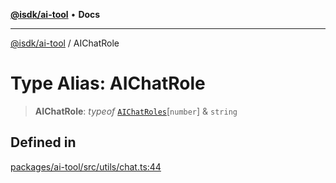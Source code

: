[**@isdk/ai-tool**](../README.md) • **Docs**

***

[@isdk/ai-tool](../globals.md) / AIChatRole

# Type Alias: AIChatRole

> **AIChatRole**: *typeof* [`AIChatRoles`](../variables/AIChatRoles.md)\[`number`\] & `string`

## Defined in

[packages/ai-tool/src/utils/chat.ts:44](https://github.com/isdk/ai-tool.js/blob/37ada542a786fbbc770f2d61beb564f6e603941d/src/utils/chat.ts#L44)
